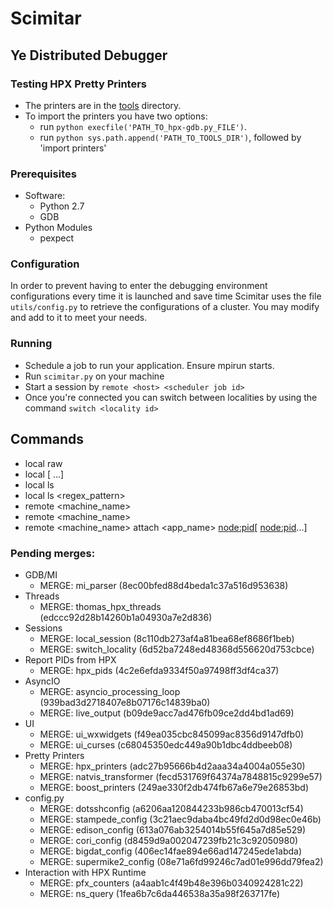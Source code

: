 # Scimitar
## Ye Distributed Debugger

### Testing HPX Pretty Printers
* The printers are in the [tools](https://github.com/parsa/scimitar/tree/master/tools) directory.
* To import the printers you have two options:
    * run `python execfile('PATH_TO_hpx-gdb.py_FILE')`.
    * run `python sys.path.append('PATH_TO_TOOLS_DIR')`, followed by 'import printers'

### Prerequisites
* Software:
  * Python 2.7
  * GDB
* Python Modules
  * pexpect

### Configuration
In order to prevent having to enter the debugging environment configurations
every time it is launched and save time Scimitar uses the file
`utils/config.py` to retrieve the configurations of a cluster. You may modify
and add to it to meet your needs.

### Running
* Schedule a job to run your application. Ensure mpirun starts.
* Run `scimitar.py` on your machine
* Start a session by `remote <host> <scheduler job id>`
* Once you're connected you can switch between localities by using the command `switch <locality id>`

## Commands
* local raw
* local <pid>[ <pid>...]
* local ls
* local ls <regex_pattern>
* remote <machine_name>
* remote <machine_name> <jobid>
* remote <machine_name> attach <app_name> <node:pid>[ <node:pid>...]

### Pending merges:
* GDB/MI
  * MERGE: mi_parser (8ec00bfed88d4beda1c37a516d953638)
* Threads
  * MERGE: thomas_hpx_threads (edccc92d28b14260b1a04930a7e2d836)
* Sessions
  * MERGE: local_session (8c110db273af4a81bea68ef8686f1beb)
  * MERGE: switch_locality (6d52ba7248ed48368d556620d753cbce)
* Report PIDs from HPX
  * MERGE: hpx_pids (4c2e6efda9334f50a97498ff3df4ca37)
* AsyncIO
  * MERGE: asyncio_processing_loop (939bad3d2718407e8b07176c14839ba0)
  * MERGE: live_output (b09de9acc7ad476fb09ce2dd4bd1ad69)
* UI
  * MERGE: ui_wxwidgets (f49ea035cbc845099ac8356d9147dfb0)
  * MERGE: ui_curses (c68045350edc449a90b1dbc4ddbeeb08)
* Pretty Printers
  * MERGE: hpx_printers (adc27b95666b4d2aaa34a4004a055e30)
  * MERGE: natvis_transformer (fecd531769f64374a7848815c9299e57)
  * MERGE: boost_printers (249ae330f2db474fb67a6e79e26853bd)
* config.py
  * MERGE: dotsshconfig (a6206aa120844233b986cb470013cf54)
  * MERGE: stampede_config (3c21aec9daba4bc49fd2d0d98ec0e46b)
  * MERGE: edison_config (613a076ab3254014b55f645a7d85e529)
  * MERGE: cori_config (d8459d9a002047239fb21c3c92050980)
  * MERGE: bigdat_config (406ec14fae894e66ad147245ede1abda)
  * MERGE: supermike2_config (08e71a6fd99246c7ad01e996dd79fea2)
* Interaction with HPX Runtime
  * MERGE: pfx_counters (a4aab1c4f49b48e396b0340924281c22)
  * MERGE: ns_query (1fea6b7c6da446538a35a98f263717fe)
